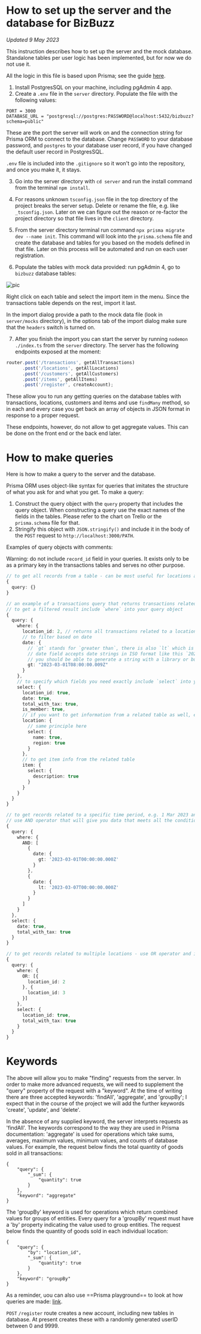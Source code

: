 # How to set up the server and the database for BizBuzz
*Updated 9 May 2023*

This instruction describes how to set up the server and the mock database. Standalone tables per user logic has been implemented, but for now we do not use it.

All the logic in this file is based upon Prisma; see the guide [here](https://playground.prisma.io/examples/reading/find/find-all?host=playground.prisma.io&path=examples).

1. Install PostgresSQL on your machine, including pgAdmin 4 app.
2. Create a `.env` file in the `server` directory. Populate the file with the following values:

```
PORT = 3000
DATABASE_URL = "postgresql://postgres:PASSWORD@localhost:5432/bizbuzz?schema=public"
```
These are the port the server will work on and the connection string for Prisma ORM to connect to the database. Change `PASSWORD` to your database password, and `postgres` to your database user record, if you have changed the default user record in PostgresSQL.

`.env` file is included into the `.gitignore` so it won't go into the repository, and once you make it, it stays.

3. Go into the server directory with `cd server` and run the install command from the terminal `npm install`.
   
4. For reasons unknown `tsconfig.json` file in the top directory of the project breaks the server setup. Delete or rename the file, e.g. like `_tsconfig.json`. Later on we can figure out the reason or re-factor the project directory so that file lives in the `client` directory.
5. From the server directory terminal run command `npx prisma migrate dev --name init`. This command will look into the `prisma.schema` file and create the database and tables for you based on the models defined in that file. Later on this process will be automated and run on each user registration.
6. Populate the tables with mock data provided: run pgAdmin 4, go to `bizbuzz` database tables:

![pic](for_readme/pic.png)

Right click on each table and select the import item in the menu. Since the transactions table depends on the rest, import it last.

In the import dialog provide a path to the mock data file (look in `server/mocks` directory), in the options tab of the import dialog make sure that the `headers` switch is turned on.

7. After you finish the import you can start the server by running `nodemon ./index.ts` from the `server` directory. The server has the following endpoints exposed at the moment: 

```TypeScript
router.post('/transactions', getAllTransactions)
      .post('/locations', getAllLocations)
      .post('/customers', getAllCustomers)
      .post('/items', getAllItems)
      .post('/register', createAccount);
```
These allow you to run any getting queries on the database tables with transactions, locations, customers and items and use `findMany` method, so in each and every case you get back an array of objects in JSON format in response to a proper request.

These endpoints, however, do not allow to get aggregate values. This can be done on the front end or the back end later.

# How to make queries 

Here is how to make a query to the server and the database.

Prisma ORM uses object-like syntax for queries that imitates the structure of what you ask for and what you get. To make a query: 

1. Construct the query object with the `query` property that includes the query object. When constructing a query use the exact names of the fields in the tables. Please refer to the chart on Trello or the `prisma.schema` file for that.
2. Stringify this object with `JSON.stringify()` and include it in the body of the `POST` request to `http://localhost:3000/PATH`.

Examples of query objects with comments:

Warning: do not include `record_id` field in your queries. It exists only to be as a primary key in the transactions tables and serves no other purpose.

```TypeScript
// to get all records from a table - can be most useful for locations and items
{ 
  query: {}
}

// an example of a transactions query that returns transactions related to a specific location after 1 March 2023
// to get a filtered result include `where` into your query object
{
  query: {
    where: {
      location_id: 2, // returns all transactions related to a location id equal to 2
      // to filter based on date
      date: {
        // `gt` stands for `greater than`, there is also `lt` which is `less than`
        // date field accepts date strings in ISO format like this `2023-01-01T00:00:00.000Z`
        // you should be able to generate a string with a library or built-in `.toISOString()` method applicable to `Date` objects
        gt: "2023-03-01T08:00:00.009Z"
      }
    },
    // to specify which fields you need exactly include `select` into your query object
    select: {
      location_id: true,
      date: true,
      total_with_tax: true,
      is_member: true,
      // if you want to get information from a related table as well, e.g. location data, add `location` to select
      location: {
        // same principle here
        select: {
          name: true,
          region: true
        }
      },
      // to get item info from the related table
      item: {
        select: {
          description: true
        }
      }
    }
  }
}

// to get records related to a specific time period, e.g. 1 Mar 2023 and 7 Match 2023
// use AND operator that will give you data that meets all the conditions that go into an array
{
  query: {
    where: {
      AND: [
        {
          date: {
            gt: '2023-03-01T00:00:00.000Z'
          }
        },
        {
          date: {
            lt: '2023-03-07T00:00:00.000Z'
          }
        }
      ]
    }
  },
  select: {
    date: true,
    total_with_tax: true
  }
}

// to get records related to multiple locations - use OR operator and include an array
{ 
  query: {
    where: {
      OR: [{
        location_id: 2
      }, {
        location_id: 3
      }]
    },
    select: {
      location_id: true,
      total_with_tax: true
    }
  }
}
```

# Keywords

The above will allow you to make "finding" requests from the server. In order to make more advanced requests, we will need to supplement the "query" property of the request with a "keyword". At the time of writing there are three accepted keywords: 'findAll', 'aggregate', and 'groupBy'; I expect that in the course of the project we will add the further keywords 'create', 'update', and 'delete'.

In the absence of any supplied keyword, the server interprets requests as 'findAll'. The keywords correspond to the way they are used in Prisma documentation: 'aggregate' is used for operations which take sums, averages, maximum values, minimum values, and counts of database values. For example, the request below finds the total quantity of goods sold in all transactions:

```
{
    "query": {
        "_sum": {
            "quantity": true
        }
    },
    "keyword": "aggregate"
}
```

The 'groupBy' keyword is used for operations which return combined values for groups of entities. Every query for a 'groupBy' request must have a 'by' property indicating the value used to group entities. The request below finds the quantity of goods sold in each individual location:

```
{
    "query": {
        "by": "location_id",
        "_sum": {
            "quantity": true
        }
    },
    "keyword": "groupBy"
}
```

As a reminder, uou can also use ==Prisma playground== to look at how queries are made: [link](https://playground.prisma.io/examples/reading/find/find-all?host=playground.prisma.io&path=examples).

`POST` `/register` route creates a new account, including new tables in database. At present creates these with a randomly generated userID between 0 and 9999.
